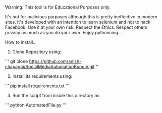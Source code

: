 Warning: This tool is for Educational Purposes only. 

It's not for malicious purposes although this is pretty ineffective in modern sites.
It's developed with an intention to learn selenium and not to hack Facebook.
Use it at your own risk.
Respect the Ethics.
Respect others privacy as much as you do your own.
Enjoy pythonning....



How to install...

1) Clone Repository using:

'''
git clone https://github.com/anish-chapagai/SocialMediaAutomationBundle.git
'''

2) Install its requirements using:

'''
pip install requirements.txt
'''

3) Run the script from inside this directory as:

'''
python AutomatedFile.py
''' 

